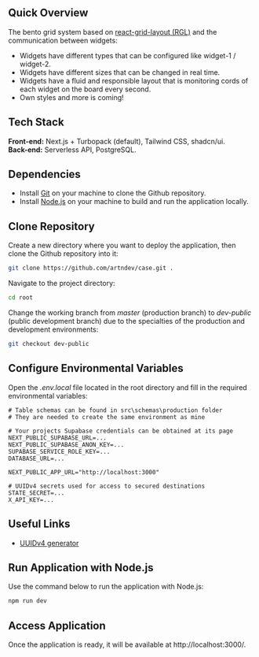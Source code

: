 ## Quick Overview

The bento grid system based on [react-grid-layout (RGL)](https://github.com/react-grid-layout/react-grid-layout) and the communication between widgets:

- Widgets have different types that can be configured like widget-1 / widget-2.
- Widgets have different sizes that can be changed in real time.
- Widgets have a fluid and responsible layout that is monitoring cords of each widget on the board every second.
- Own styles and more is coming!

## Tech Stack

**Front-end:** Next.js + Turbopack (default), Tailwind CSS, shadcn/ui.
</br>
**Back-end:** Serverless API, PostgreSQL.

## Dependencies

- Install [Git](https://git-scm.com/) on your machine to clone the Github repository.
- Install [Node.js](https://nodejs.org/) on your machine to build and run the application locally.

## Clone Repository

Create a new directory where you want to deploy the application, then clone the Github repository into it:

```bash
git clone https://github.com/artndev/case.git .
```

Navigate to the project directory:

```bash
cd root
```

Change the working branch from _master_ (production branch) to _dev-public_ (public development branch) due to the specialties of the production and development environments:

```bash
git checkout dev-public
```

## Configure Environmental Variables

Open the _.env.local_ file located in the root directory and fill in the required environmental variables:

```env
# Table schemas can be found in src\schemas\production folder
# They are needed to create the same environment as mine

# Your projects Supabase credentials can be obtained at its page
NEXT_PUBLIC_SUPABASE_URL=...
NEXT_PUBLIC_SUPABASE_ANON_KEY=...
SUPABASE_SERVICE_ROLE_KEY=...
DATABASE_URL=...

NEXT_PUBLIC_APP_URL="http://localhost:3000"

# UUIDv4 secrets used for access to secured destinations
STATE_SECRET=...
X_API_KEY=...
```

## Useful Links

- [UUIDv4 generator](https://www.uuidgenerator.net/version4)

## Run Application with Node.js

Use the command below to run the application with Node.js:

```bash
npm run dev
```

## Access Application

Once the application is ready, it will be available at http://localhost:3000/.

